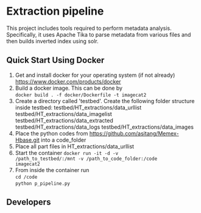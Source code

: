 # Extraction pipeline

This project includes tools required to perform metadata analysis. Specifically, it uses Apache Tika to parse metadata from various files and then builds inverted index using solr.


## Quick Start Using Docker

1. Get and install docker for your operating system (if not already) https://www.docker.com/products/docker
2. Build a docker image. This can be done by    
<code>docker build . -f docker/Dockerfile -t imagecat2</code>  
3. Create a directory called 'testbed'. Create the following folder structure inside testbed: 
    testbed/HT_extractions/data_urllist
    testbed/HT_extractions/data_imagelist
    testbed/HT_extractions/data_extracted
    testbed/HT_extractions/data_logs
    testbed/HT_extractions/data_images
4. Place the python codes from https://github.com/asitang/Memex-Hbase.git into a code_folder
5. Place all part files in HT_extractions/data_urllist
6. Start the container
<code>docker run -it -d -v /path_to_testbed/:/mnt -v /path_to_code_folder:/code imagecat2</code>  
7. From inside the container run  
<code>cd /code</code>  
<code>python p_pipeline.py</code>  




## Developers




 
  



